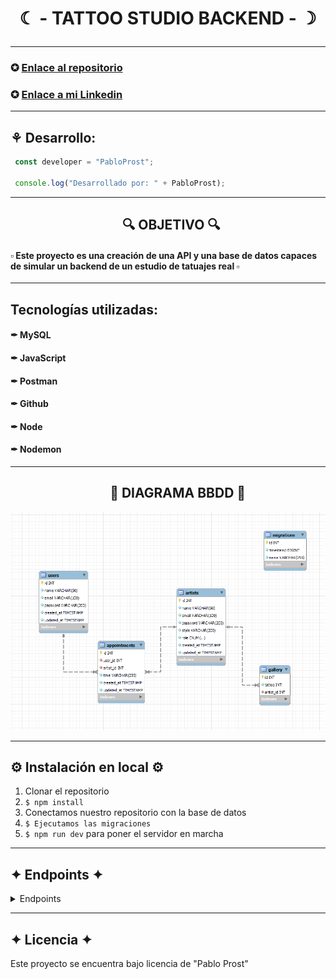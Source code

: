 <h1 align="center">☾ - TATTOO STUDIO BACKEND - ☽</p></h1>

---
### ✪ [Enlace al repositorio](https://github.com/PabloProst/Tattoo-Studio-backend)
### ✪ [Enlace a mi Linkedin](https://www.linkedin.com/in/pablo-ezequiel-prost-926ab6297/)

---

## ⚘ Desarrollo:

``` js
 const developer = "PabloProst";

 console.log("Desarrollado por: " + PabloProst);
```  
---

## &nbsp;&nbsp;&nbsp;&nbsp;&nbsp;&nbsp;&nbsp;&nbsp;&nbsp;&nbsp;&nbsp;&nbsp;&nbsp;&nbsp;&nbsp;&nbsp;&nbsp;&nbsp;&nbsp;&nbsp;&nbsp;&nbsp;&nbsp;&nbsp;&nbsp;&nbsp;&nbsp;&nbsp;&nbsp;&nbsp;&nbsp;&nbsp;&nbsp;&nbsp;&nbsp;&nbsp;:mag: OBJETIVO :mag:

#### ▫︎ Este proyecto es una creación de una API y una base de datos capaces de simular un backend de un estudio de tatuajes real ▫︎

---

## Tecnologías utilizadas:

#### ✒︎ MySQL
#### ✒︎ JavaScript
#### ✒︎ Postman
#### ✒︎ Github
#### ✒︎ Node
#### ✒︎ Nodemon

---
## &nbsp;&nbsp;&nbsp;&nbsp;&nbsp;&nbsp;&nbsp;&nbsp;&nbsp;&nbsp;&nbsp;&nbsp;&nbsp;&nbsp;&nbsp;&nbsp;&nbsp;&nbsp;&nbsp;&nbsp;&nbsp;&nbsp;&nbsp;&nbsp;&nbsp;&nbsp;&nbsp;&nbsp;&nbsp;&nbsp;&nbsp;&nbsp;:rocket: DIAGRAMA BBDD :rocket:


<img src = "./src/img/bbdd.png" width = "900px">

---

## :gear: Instalación en local :gear:
1. Clonar el repositorio
2. ` $ npm install `
3. Conectamos nuestro repositorio con la base de datos 
4. ``` $ Ejecutamos las migraciones ``` 
5. ``` $ npm run dev ```  para poner el servidor en marcha

----
## ✦ Endpoints ✦

<details>
<summary>Endpoints</summary>

- **REGISTER**

    ```
    POST http://localhost:3430/register

    {
        "name": "pedro",
        "email": "pedro@pedro.com",
        "password": "1234A!"
    }
    ```

- **LOGIN**

    ```
    POST http://localhost:3430/login

    {
        "email": "pedro@pedro.com",
        "password": "1234A!"
    }
    ```

- **PROFILE**

    ```
    POST http://localhost:3430/profile

    TOKEN +

    {
        "email": "pedro@pedro.com",
        "password": "GeeksHubs1!"
    }
    ```

- **UPDATE USER**

    ```
    POST http://localhost:3430/update

    TOKEN +

    {
        "email": "hola@pedro.com",
        "password": "1111A!"
    }
    ```

- **GET GALLERY**

    ```
    POST http://localhost:3430/gallery
    ```

- **ARTIST REGISTER (ADMIN)**

    ```
    POST http://localhost3430/admin/register
    ```

- **ARTIST LOGIN**

    ```
    POST http://localhost3430/admin/login
    ```

- **GET ALL USERS (ADMIN)**

    ```
    POST http://localhost:3430/admin/users
    ```

- **DELETE USER (ADMIN)**

    ```
    POST http://localhost:3430/admin/delete

    {
        "id": "1"
    }
    ```

- **NEW APPOINTMENT**

    ```
    POST http://localhost:3430/appointment/new

    {
        "user": 1,
        "artist": 1,
        "time": "2023-12-20T15:30:00.000Z"
    }
    ```

- **GET USER APPOINTMENTS**

    ```
    GET http://localhost:3430/myappointments

    {
        "id": "11"
    }
    ```

- **GET ARTIST APPOINTMENTS**

    ```
    GET http://localhost:3430/admin/myappointments

    {
        "id": "2"
    }
    ```

</details>


---
## ✦ Licencia ✦
Este proyecto se encuentra bajo licencia de "Pablo Prost"
